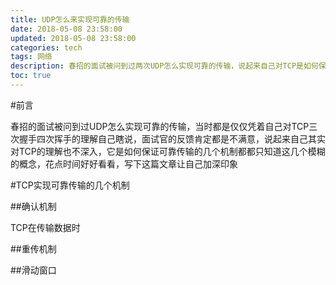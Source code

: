 ```yaml
---
title: UDP怎么来实现可靠的传输
date: 2018-05-08 23:58:00
updated: 2018-05-08 23:58:00
categories: tech
tags: 网络
description: 春招的面试被问到过两次UDP怎么实现可靠的传输，说起来自己对TCP是如何保证可靠传输的几个机制都不太熟，写下这篇文章让自己加深印象
toc: true
---
```

#前言

春招的面试被问到过UDP怎么实现可靠的传输，当时都是仅仅凭着自己对TCP三次握手四次挥手的理解自己瞎说，面试官的反馈肯定都是不满意，说起来自己其实对TCP的理解也不深入，它是如何保证可靠传输的几个机制都都只知道这几个模糊的概念，花点时间好好看看，写下这篇文章让自己加深印象

#TCP实现可靠传输的几个机制

##确认机制

TCP在传输数据时

##重传机制

##滑动窗口
